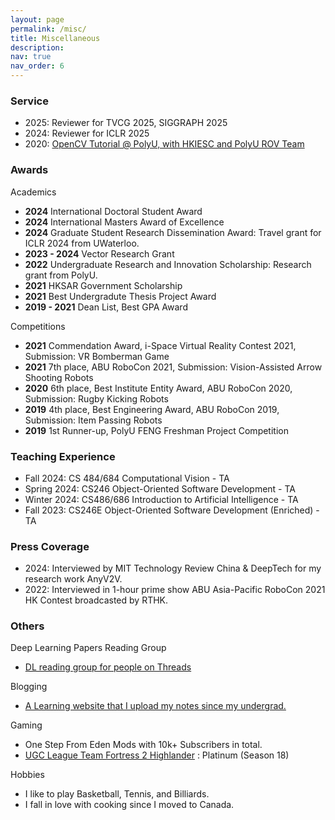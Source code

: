 ```yaml
---
layout: page
permalink: /misc/
title: Miscellaneous
description:
nav: true
nav_order: 6
---
```


### Service

- 2025: Reviewer for TVCG 2025, SIGGRAPH 2025
- 2024: Reviewer for ICLR 2025 
- 2020: [OpenCV Tutorial @ PolyU, with HKIESC and PolyU ROV Team](https://www.youtube.com/watch?v=9lTxI1hjAhk)

### Awards

Academics

- **2024** International Doctoral Student Award
- **2024** International Masters Award of Excellence
- **2024** Graduate Student Research Dissemination Award: Travel grant for ICLR 2024 from UWaterloo.
- **2023 - 2024** Vector Research Grant
- **2022** Undergraduate Research and Innovation Scholarship: Research grant from PolyU.
- **2021** HKSAR Government Scholarship
- **2021** Best Undergradute Thesis Project Award
- **2019 - 2021** Dean List, Best GPA Award

Competitions

- **2021** Commendation Award, i-Space Virtual Reality Contest 2021, Submission: VR Bomberman Game
- **2021** 7th place, ABU RoboCon 2021, Submission: Vision-Assisted Arrow Shooting Robots
- **2020** 6th place, Best Institute Entity Award, ABU RoboCon 2020, Submission: Rugby Kicking Robots
- **2019** 4th place, Best Engineering Award, ABU RoboCon 2019, Submission: Item Passing Robots
- **2019** 1st Runner-up, PolyU FENG Freshman Project Competition

### Teaching Experience

- Fall 2024: CS 484/684 Computational Vision - TA
- Spring 2024: CS246 Object-Oriented Software Development - TA
- Winter 2024: CS486/686 Introduction to Artificial Intelligence - TA
- Fall 2023: CS246E Object-Oriented Software Development (Enriched) - TA

### Press Coverage

- 2024: Interviewed by MIT Technology Review China & DeepTech for my research work AnyV2V.
- 2022: Interviewed in 1-hour prime show ABU Asia-Pacific RoboCon 2021 HK Contest broadcasted by RTHK.

### Others

Deep Learning Papers Reading Group

- [DL reading group for people on Threads](https://github.com/vinesmsuic/crisp-dl-read)

Blogging

- [A Learning website that I upload my notes since my undergrad.](https://vinesmsuic.github.io/)

Gaming

- One Step From Eden Mods with 10k+ Subscribers in total.
- [UGC League Team Fortress 2 Highlander](https://www.ugcleague.com/home_tf2h.cfm) : Platinum (Season 18)

Hobbies

- I like to play Basketball, Tennis, and Billiards.
- I fall in love with cooking since I moved to Canada.
